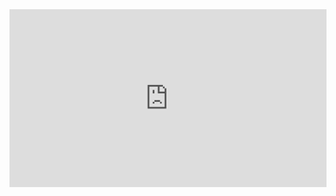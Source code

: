 <iframe width="560" height="315" src="https://www.youtube.com/embed/z5Vl53PlTG8" title="YouTube video player" frameborder="0" allow="accelerometer; autoplay; clipboard-write; encrypted-media; gyroscope; picture-in-picture" allowfullscreen></iframe>
